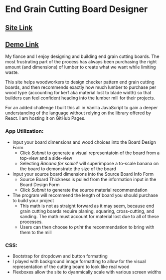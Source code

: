 # End Grain Cutting Board Designer

## [Site Link](https://alliesoldau.github.io/Sandbox/index.html) ##

## [Demo Link](https://youtu.be/NotJvmUfZRI) ##

My fiance and I enjoy designing and building end grain cutting boards. The most frustrating part of the process has always been purchasing the right amount (and dimensions) of lumber to create what we want while limiting waste.

This site helps woodworkers to design checker pattern end grain cutting boards, and then recommends exactly how much lumber to purchase per wood type (accounting for kerf aka material lost to blade width) so that builders can feel confident heading into the lumber mill for their projects.

For an added challenge I built this all in Vanilla JavaScript to gain a deeper understanding of the language without relying on the library offered by React. I am hosting it on GitHub Pages.

### App Utilization: ###
* Input your board dimensions and wood choices into the Board Design Form
  * Click _Submit_ to generate a visual representatoin of the board from a top-view and a side-view
  * Selecting _Banana for scale?_ will superimpose a to-scale banana on the board to demonstrate the size of the board
* Input your source board dimensions into the Source Board Info Form
  * Source Board Thickness is pulled from the information input in the Board Design Form
  * Click _Submit_ to generate the source material recommendation
* The program will recommend the length of board you should purchase to build your project
  * This math is not as straight forward as it may seem, because end grain cutting boards require planing, squaring, cross-cutting, and sanding. The math must account for material lost due to all of these processes.
  * Users can then choose to _print_ the recommendation to bring with them to the mill

### CSS: ###
* Bootstrap for dropdown and button formatting
* I played with background image formatting to allow for the visual representation of the cutting board to look like real wood
* Flexboxes allow the site to dyanmically scale with various screen widths
